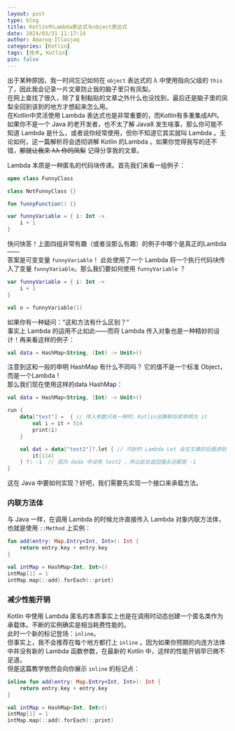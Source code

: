 ```yaml
---
layout: post
type: blog
title: Kotlin中Lambda表达式与object表达式
date: 2024/03/31 11:17:14
author: Amaruq·Illaujaq
categories: [Kotlin]
tags: [技术, Kotlin]
pin: false
---
```


出于某种原因，我一时间忘记如何在 `object` 表达式的 λ 中使用指向父级的 `this` 了，因此我会记录一片文章防止我的脑子里只有凤梨。  
在网上查找了很久，除了复制黏贴的文章之外什么也没找到，最后还是脑子里的凤梨全回到该到的地方才想起来怎么用。  
在Kotlin中灵活使用 Lambda 表达式也是非常重要的，而Kotlin有多重集成API。  
如果你不是一个 Java 的老开发者，也不太了解 Java8 发生啥事，那么你可能不知道 Lambda 是什么，或者说你经常使用，但你不知道它其实就叫 Lambda 。无论如何，这一篇解析将会透彻讲解 Kotlin 的Lambda 。如果你觉得我写的还不错，~~那就让我来 λλ 你的凤梨~~ 记得分享我的文章。

Lambda 本质是一种匿名的代码块传递。首先我们来看一组例子：
```kotlin
open class FunnyClass

class NotFunnyClass {}

fun funnyFunction() {}

var funnyVariable = { i: Int ->
    i + 1
}
```

快问快答！上面四组非常有趣（或者没那么有趣）的例子中哪个是真正的Lambda——  
答案是可变变量 `funnyVariable`！ 此处使用了一个 Lambda 将一个执行代码块传入了变量 `funnyVariable`。那么我们要如何使用 `funnyVariable` ？

```kotlin
var funnyVariable = { i: Int ->
    i + 1
}

val o = funnyVariable(1)
```
如果你有一种疑问：“这和方法有什么区别？”  
事实上 Lambda 的运用不止如此——而将 Lambda 传入对象也是一种精妙的设计！再来看这样的例子：

```kotlin
val data = HashMap<String, (Int) -> Unit>()
```
注意到这和一般的申明 HashMap 有什么不同吗？ 它的值不是一个标准 Object，而是一个Lambda！  
那么我们现在使用这样的data HashMap：

```kotlin
val data = HashMap<String, (Int) -> Unit>()

run {
    data["test"] =  { // 传入参数只有一种时，Kotlin会静默将其申明为 it
        val i = it + 514
        print(i)
    }

    val dat = data["test2"]?.let { // 巧妙的 Lambda Let 会在文章的后面讲到！
        it(114)
    } ?: -1  // 因为 dada 中没有 test2 ，所以此处返回值永远都是 -1
}
```

这在 Java 中要如何实现？好吧，我们需要先实现一个接口来承载方法。

### 内联方法体
与 Java 一样，在调用 Lambda 的时候允许直接传入 Lambda 对象内联方法体，也就是使用 `::Method` 上实例：

```kotlin
fun add(entry: Map.Entry<Int, Int>): Int {
    return entry.key + entry.key
}

val intMap = HashMap<Int, Int>()
intMap[1] = 1
intMap.map(::add).forEach(::print)
```

### 减少性能开销
Kotlin 中使用 Lambda 匿名的本质事实上也是在调用时动态创建一个匿名类作为承载体。不断的实例确实是相当耗费性能的。  
此时一个新的标记登场：`inline`。  
但事实上，我不会推荐在每个地方都打上 `inline` 。因为如果你预期的内连方法体中并没有新的 Lambda 函数参数，在最新的 Kotlin 中，这样的性能开销早已微不足道。  
但是这篇教学依然会向你展示 `inline` 的标记点：

```kotlin
inline fun add(entry: Map.Entry<Int, Int>): Int {
    return entry.key + entry.key
}

val intMap = HashMap<Int, Int>()
intMap[1] = 1
intMap.map(::add).forEach(::print)
```
